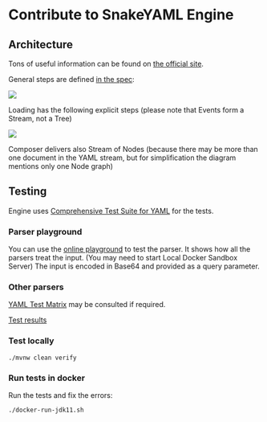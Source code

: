 # Contribute to SnakeYAML Engine

## Architecture

Tons of useful information can be found on [the official site](https://yaml.org/spec/1.2.2/).

General steps are defined [in the spec](https://yaml.org/spec/1.2.2/#31-processes):

![](https://yaml.org/spec/1.2.2/img/overview2.svg)

Loading has the following explicit steps (please note that Events form a Stream, not a Tree)

![](doc/YAML-streams.drawio.png)

Composer delivers also Stream of Nodes (because there may be more than one document in the YAML
stream, but for simplification the diagram mentions only one Node graph)

## Testing

Engine uses [Comprehensive Test Suite for YAML](TestSuiteForYAML.md)
for the tests.

### Parser playground

You can use the [online playground](https://play.yaml.io/main/parser?input=LSAiXAkiCg==) to test the parser.
It shows how all the parsers treat the input. (You may need to start Local Docker Sandbox Server)
The input is encoded in Base64 and provided as a query parameter.


### Other parsers

[YAML Test Matrix](https://matrix.yaml.info/) may be consulted if required.

[Test results](https://matrix.yaml.info/valid.html)

### Test locally

    ./mvnw clean verify

### Run tests in docker

Run the tests and fix the errors:

    ./docker-run-jdk11.sh
